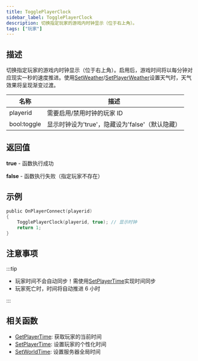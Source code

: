 ```yaml
---
title: TogglePlayerClock
sidebar_label: TogglePlayerClock
description: 切换指定玩家的游戏内时钟显示（位于右上角）。
tags: ["玩家"]
---
```


## 描述

切换指定玩家的游戏内时钟显示（位于右上角）。启用后，游戏时间将以每分钟对应现实一秒的速度推进。使用[SetWeather](SetWeather)/[SetPlayerWeather](SetPlayerWeather)设置天气时，天气效果将呈现渐变过渡。

| 名称        | 描述                                            |
| ----------- | ----------------------------------------------- |
| playerid    | 需要启用/禁用时钟的玩家 ID                      |
| bool:toggle | 显示时钟设为'true'，隐藏设为'false'（默认隐藏） |

## 返回值

**true** - 函数执行成功

**false** - 函数执行失败（指定玩家不存在）

## 示例

```c
public OnPlayerConnect(playerid)
{
    TogglePlayerClock(playerid, true); // 显示时钟
    return 1;
}
```

## 注意事项

:::tip

- 玩家时间不会自动同步！需使用[SetPlayerTime](SetPlayerTime)实现时间同步
- 玩家死亡时，时间将自动推进 6 小时

:::

## 相关函数

- [GetPlayerTime](GetPlayerTime): 获取玩家的当前时间
- [SetPlayerTime](SetPlayerTime): 设置玩家的个性化时间
- [SetWorldTime](SetWorldTime): 设置服务器全局时间
